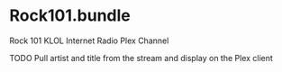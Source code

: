# Rock101.bundle
Rock 101 KLOL Internet Radio Plex Channel

TODO
Pull artist and title from the stream and display on the Plex client
